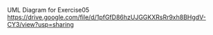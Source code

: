 UML Diagram for Exercise05
https://drive.google.com/file/d/1pfGfD86hzUJGGKXRsRr9xh8BHgdV-CY3/view?usp=sharing
